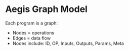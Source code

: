
# Aegis Graph Model

Each program is a graph:
- Nodes = operations
- Edges = data flow
- Nodes include: ID, OP, Inputs, Outputs, Params, Meta
    